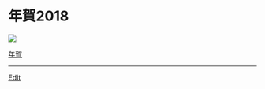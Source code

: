 # 年賀2018

![](https://i.gyazo.com/d74dcfdddee93b27ca84489a54dbf736.jpg)

[年賀](年賀.md) 




----
[Edit](https://github.com/vitroid/vitroid.github.io/edit/master/MD/年賀2018.md)
